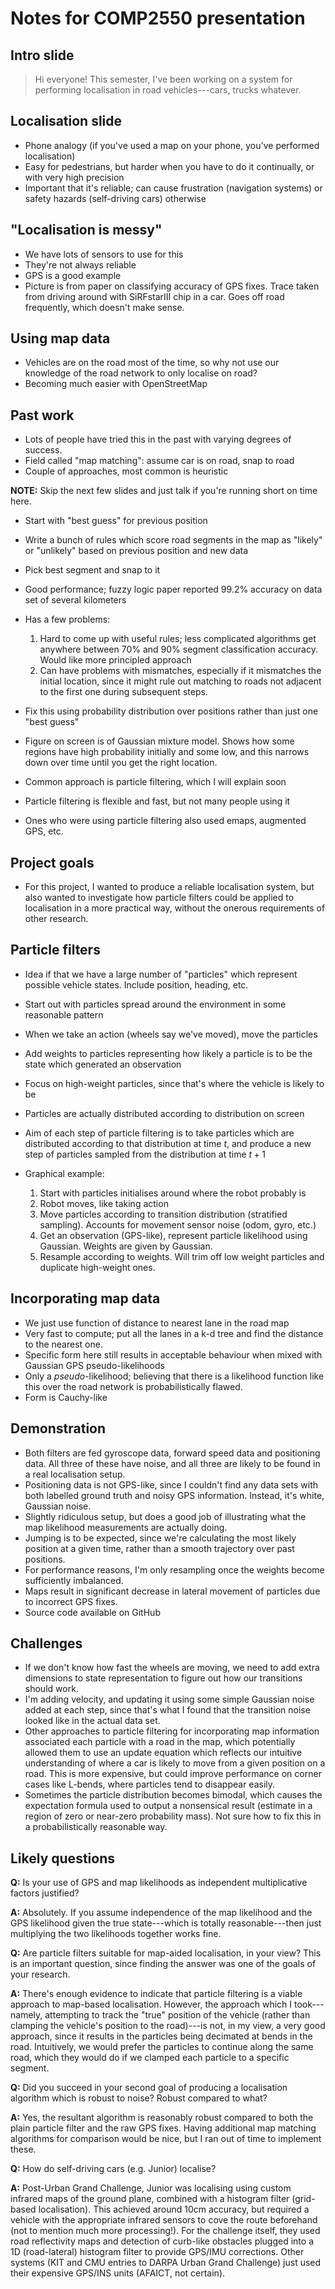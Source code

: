 # Notes for COMP2550 presentation

## Intro slide

> Hi everyone! This semester, I've been working on a system for performing
> localisation in road vehicles---cars, trucks whatever.

## Localisation slide

- Phone analogy (if you've used a map on your phone, you've performed
  localisation)
- Easy for pedestrians, but harder when you have to do it continually, or with
  very high precision
- Important that it's reliable; can cause frustration (navigation systems) or
  safety hazards (self-driving cars) otherwise

## "Localisation is messy"

- We have lots of sensors to use for this
- They're not always reliable
- GPS is a good example
- Picture is from paper on classifying accuracy of GPS fixes. Trace taken from
  driving around with SiRFstarIII chip in a car. Goes off road frequently, which
  doesn't make sense.

## Using map data

- Vehicles are on the road most of the time, so why not use our knowledge of the
  road network to only localise on road?
- Becoming much easier with OpenStreetMap

## Past work

- Lots of people have tried this in the past with varying degrees of success.
- Field called "map matching": assume car is on road, snap to road
- Couple of approaches, most common is heuristic

**NOTE:** Skip the next few slides and just talk if you're running short on
time here.

- Start with "best guess" for previous position
- Write a bunch of rules which score road segments in the map as "likely" or
  "unlikely" based on previous position and new data
- Pick best segment and snap to it
- Good performance; fuzzy logic paper reported 99.2% accuracy on data set of
  several kilometers
- Has a few problems:
  1. Hard to come up with useful rules; less complicated algorithms get anywhere
     between 70% and 90% segment classification accuracy. Would like more
     principled approach
  2. Can have problems with mismatches, especially if it mismatches the initial
     location, since it might rule out matching to roads not adjacent to the
     first one during subsequent steps.

- Fix this using probability distribution over positions rather than just one
  "best guess"
- Figure on screen is of Gaussian mixture model. Shows how some regions have
  high probability initially and some low, and this narrows down over time until
  you get the right location.
- Common approach is particle filtering, which I will explain soon
- Particle filtering is flexible and fast, but not many people using it
- Ones who were using particle filtering also used emaps, augmented GPS, etc.

## Project goals

- For this project, I wanted to produce a reliable localisation system, but also
  wanted to investigate how particle filters could be applied to localisation in
  a more practical way, without the onerous requirements of other research.

## Particle filters

- Idea if that we have a large number of "particles" which represent possible
  vehicle states. Include position, heading, etc.
- Start out with particles spread around the environment in some reasonable
  pattern
- When we take an action (wheels say we've moved), move the particles
- Add weights to particles representing how likely a particle is to be the state
  which generated an observation
- Focus on high-weight particles, since that's where the vehicle is likely to be

- Particles are actually distributed according to distribution on screen
- Aim of each step of particle filtering is to take particles which are
  distributed according to that distribution at time $t$, and produce a new step
  of particles sampled from the distribution at time $t + 1$

- Graphical example:
  1. Start with particles initialises around where the robot probably is
  2. Robot moves, like taking action
  3. Move particles according to transition distribution (stratified sampling).
     Accounts for movement sensor noise (odom, gyro, etc.)
  4. Get an observation (GPS-like), represent particle likelihood using
     Gaussian. Weights are given by Gaussian.
  5. Resample according to weights. Will trim off low weight particles and
     duplicate high-weight ones.

## Incorporating map data

- We just use function of distance to nearest lane in the road map
- Very fast to compute; put all the lanes in a k-d tree and find the distance to
  the nearest one.
- Specific form here still results in acceptable behaviour when mixed with
  Gaussian GPS pseudo-likelihoods
- Only a *pseudo*-likelihood; believing that there is a likelihood function like
  this over the road network is probabilistically flawed.
- Form is Cauchy-like

## Demonstration

- Both filters are fed gyroscope data, forward speed data and positioning data.
  All three of these have noise, and all three are likely to be found in a real
  localisation setup.
- Positioning data is not GPS-like, since I couldn't find any data sets with
  both labelled ground truth and noisy GPS information. Instead, it's white,
  Gaussian noise.
- Slightly ridiculous setup, but does a good job of illustrating what the map
  likelihood measurements are actually doing.
- Jumping is to be expected, since we're calculating the most likely position
  at a given time, rather than a smooth trajectory over past positions.
- For performance reasons, I'm only resampling once the weights become
  sufficiently imbalanced.
- Maps result in significant decrease in lateral movement of particles due to
  incorrect GPS fixes.
- Source code available on GitHub

## Challenges

- If we don't know how fast the wheels are moving, we need to add extra
  dimensions to state representation to figure out how our transitions should
  work.
- I'm adding velocity, and updating it using some simple Gaussian noise added at
  each step, since that's what I found that the transition noise looked like in
  the actual data set.
- Other approaches to particle filtering for incorporating map information
  associated each particle with a road in the map, which potentially allowed
  them to use an update equation which reflects our intuitive understanding of
  where a car is likely to move from a given position on a road. This is more
  expensive, but could improve performance on corner cases like L-bends, where
  particles tend to disappear easily.
- Sometimes the particle distribution becomes bimodal, which causes the
  expectation formula used to output a nonsensical result (estimate in a region
  of zero or near-zero probability mass). Not sure how to fix this in a
  probabilistically reasonable way.

## Likely questions

**Q:** Is your use of GPS and map likelihoods as independent multiplicative
factors justified?

**A:** Absolutely. If you assume independence of the map likelihood and the GPS
likelihood given the true state---which is totally reasonable---then just
multiplying the two likelihoods together works fine.

**Q:** Are particle filters suitable for map-aided localisation, in your view?
This is an important question, since finding the answer was one of the goals of
your research.

**A:** There's enough evidence to indicate that particle filtering is a viable
approach to map-based localisation. However, the approach which I took---namely,
attempting to track the "true" position of the vehicle (rather than clamping the
vehicle's position to the road)---is not, in my view, a very good approach,
since it results in the particles being decimated at bends in the road.
Intuitively, we would prefer the particles to continue along the same road,
which they would do if we clamped each particle to a specific segment.

**Q:** Did you succeed in your second goal of producing a localisation algorithm
which is robust to noise? Robust compared to what?

**A:** Yes, the resultant algorithm is reasonably robust compared to both the
plain particle filter and the raw GPS fixes. Having additional map matching
algorithms for comparison would be nice, but I ran out of time to implement
these.

**Q:** How do self-driving cars (e.g. Junior) localise?

**A:** Post-Urban Grand Challenge, Junior was localising using custom infrared
maps of the ground plane, combined with a histogram filter (grid-based
localisation). This achieved around 10cm accuracy, but required a vehicle with
the appropriate infrared sensors to cove the route beforehand (not to mention
much more processing!). For the challenge itself, they used road reflectivity
maps and detection of curb-like obstacles plugged into a 1D (road-lateral)
histogram filter to provide GPS/IMU corrections. Other systems (KIT and CMU
entries to DARPA Urban Grand Challenge) just used their expensive GPS/INS units
(AFAICT, not certain).
